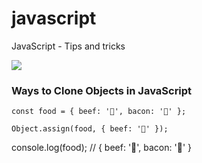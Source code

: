 # javascript
JavaScript - Tips and tricks


![](https://sujeitoprogramador.com/wp-content/uploads/2019/08/jsjsjs.png)

### Ways to Clone Objects in JavaScript
```
const food = { beef: '🌽', bacon: '🥓' };

Object.assign(food, { beef: '🥩' });
```

console.log(food);
// { beef: '🥩', bacon: '🥓' }
